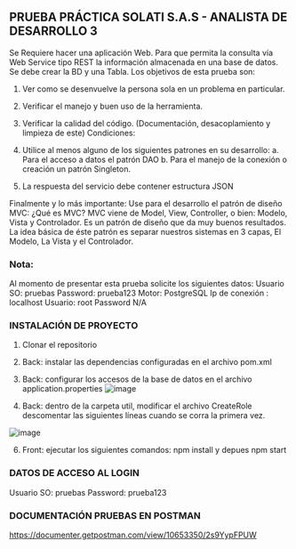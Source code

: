 ## PRUEBA PRÁCTICA SOLATI S.A.S - ANALISTA DE DESARROLLO 3

Se Requiere hacer una aplicación Web. Para que permita la consulta vía Web
Service tipo REST la información almacenada en una base de datos.
Se debe crear la BD y una Tabla.
Los objetivos de esta prueba son:
1. Ver como se desenvuelve la persona sola en un problema en particular.
2. Verificar el manejo y buen uso de la herramienta.
3. Verificar la calidad del código. (Documentación, desacoplamiento y
limpieza de este)
Condiciones:

1. Utilice al menos alguno de los siguientes patrones en su desarrollo:
a. Para el acceso a datos el patrón DAO
b. Para el manejo de la conexión o creación un patrón Singleton.
2. La respuesta del servicio debe contener estructura JSON

Finalmente y lo más importante:
Use para el desarrollo el patrón de diseño MVC:
¿Qué es MVC?
MVC viene de Model, View, Controller, o bien: Modelo, Vista y Controlador. Es
un patrón de diseño que da muy buenos resultados. La idea básica de éste
patrón es separar nuestros sistemas en 3 capas, El Modelo, La Vista y el
Controlador.

### Nota:
Al momento de presentar esta prueba solicite los siguientes datos:
Usuario SO: pruebas
Password: prueba123
Motor: PostgreSQL
Ip de conexión : localhost
Usuario: root
Password N/A

### INSTALACIÓN DE PROYECTO

1.	Clonar el repositorio
2.	Back: instalar las dependencias configuradas en el archivo pom.xml
3.	Back: configurar los accesos de la base de datos en el archivo application.properties
![image](https://github.com/Briyith/PRUEBASOLATI/assets/36850688/6f33bd7e-2063-4cc1-a950-57dd71f94fb0)

4.	Back: dentro de la carpeta util, modificar el archivo CreateRole descomentar las siguientes líneas cuando se corra la primera vez.
   
![image](https://github.com/Briyith/PRUEBASOLATI/assets/36850688/fde5614e-1532-4010-a130-b3ecdc9d31ec)


6.	Front: ejecutar los siguientes comandos: npm install y depues  npm start


### DATOS DE ACCESO AL LOGIN
Usuario SO: pruebas
Password: prueba123

### DOCUMENTACIÓN PRUEBAS EN POSTMAN
https://documenter.getpostman.com/view/10653350/2s9YypFPUW





